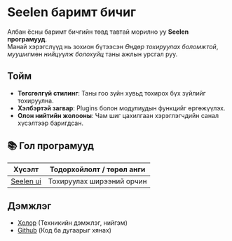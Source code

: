 # **Seelen баримт бичиг**

Албан ёсны баримт бичгийн төвд тавтай морилно уу **Seelen програмууд**.\
Манай хэрэгслүүд нь зохион бүтээсэн *Өндөр тохируулах боломжтой*, *муушиг*мөн *нийцүүлж болохуйц*
таны ажлын урсгал руу.

## Тойм

* **Төгсгөлгүй стилинг**: Таны гоо зүйн хувьд тохирох бүх зүйлийг тохируулна.
* **Хэлбэртэй загвар**: Plugins болон модулиудын функцийг өргөжүүлэх.
* **Олон нийтийн жолооны**: Чам шиг цахилгаан хэрэглэгчдийн санал хүсэлтээр баригдсан.

## **📚 Гол програмууд**

| Хүсэлт                       | Тодорхойлолт / төрөл анги |
| ---------------------------- | ------------------------- |
| [Seelen ui](/apps/seelen-ui) | Тохируулах ширээний орчин |

## Дэмжлэг

* [Холор](https://discord.gg/ABfASx5ZAJ) (Техникийн дэмжлэг, нийгэм)
* [Github](https://github.com/Seelen-Inc) (Код ба дугаарыг хянах)
